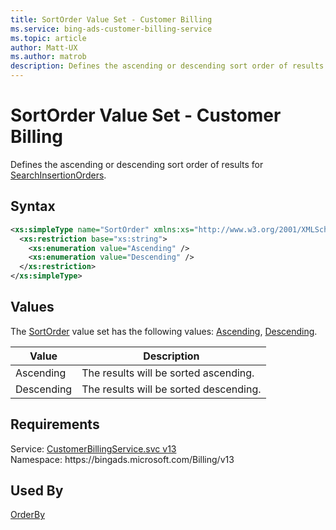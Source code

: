 ```yaml
---
title: SortOrder Value Set - Customer Billing
ms.service: bing-ads-customer-billing-service
ms.topic: article
author: Matt-UX
ms.author: matrob
description: Defines the ascending or descending sort order of results for SearchInsertionOrders.
---
```

# SortOrder Value Set - Customer Billing
Defines the ascending or descending sort order of results for [SearchInsertionOrders](searchinsertionorders.md).

## Syntax
```xml
<xs:simpleType name="SortOrder" xmlns:xs="http://www.w3.org/2001/XMLSchema">
  <xs:restriction base="xs:string">
    <xs:enumeration value="Ascending" />
    <xs:enumeration value="Descending" />
  </xs:restriction>
</xs:simpleType>
```

## <a name="values"></a>Values

The [SortOrder](sortorder.md) value set has the following values: [Ascending](#ascending), [Descending](#descending).

|Value|Description|
|-----------|---------------|
|<a name="ascending"></a>Ascending|The results will be sorted ascending.|
|<a name="descending"></a>Descending|The results will be sorted descending.|

## Requirements
Service: [CustomerBillingService.svc v13](https://clientcenter.api.bingads.microsoft.com/Api/Billing/v13/CustomerBillingService.svc)  
Namespace: https\://bingads.microsoft.com/Billing/v13  

## Used By
[OrderBy](orderby.md)  
